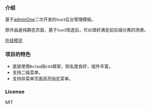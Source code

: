### 介绍

基于[adminOne](https://github.com/vikdiesel/admin-one-bulma-dashboard)二次开发的`Vue3`后台管理模板。

原作品是纯静态页面，基于`Vue3`改造后，可以很好满足前后端分离的场景。

[在线预览](https://aaronzjc.github.io/admin-template)

### 项目的特色

- 底层使用`Bulma`纯css框架，知名度良好，组件丰富。
- 支持二级菜单。
- 支持非菜单页面高亮指定菜单。

### License

MIT